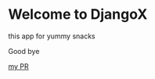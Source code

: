 # Welcome to DjangoX

this app for yummy snacks

Good bye

[my PR](https://github.com/abdu-zeyad/django-server/pull/1 )